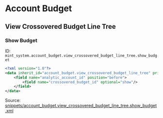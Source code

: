 # Account Budget
## View Crossovered Budget Line Tree  
### Show Budget  
ID: `mint_system.account_budget.view_crossovered_budget_line_tree.show_budget`  
```xml
<?xml version="1.0"?>
<data inherit_id="account_budget.view_crossovered_budget_line_tree" priority="50">
    <field name="analytic_account_id" position="before">
        <field name="crossovered_budget_id" optional="show"/>
    </field>
</data>

```
Source: [snippets/account_budget.view_crossovered_budget_line_tree.show_budget.xml](https://github.com/Mint-System/Odoo-Build/tree/16.0/snippets/account_budget.view_crossovered_budget_line_tree.show_budget.xml)

